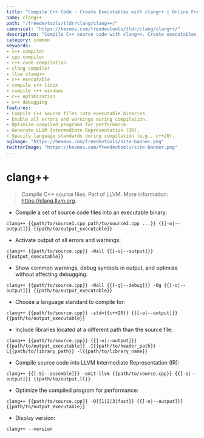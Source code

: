 ```yaml
---
title: "Compile C++ Code - Create Executables with clang++ | Online Free DevTools by Hexmos"
name: clang++
path: "/freedevtools/tldr/clang/clang++/"
canonical: "https://hexmos.com/freedevtools/tldr/clang/clang++/"
description: "Compile C++ source code with clang++. Create executables, optimize for performance and debug applications using this command line tool. Free online tool, no registration required."
category: common
keywords:
- c++ compiler
- cpp compiler
- c++ code compilation
- clang compiler
- llvm clang++
- c++ executable
- compile c++ linux
- compile c++ windows
- c++ optimization
- c++ debugging
features:
- Compile C++ source files into executable binaries.
- Enable all errors and warnings during compilation.
- Optimize compiled programs for performance.
- Generate LLVM Intermediate Representation (IR).
- Specify language standards during compilation (e.g., c++20).
ogImage: "https://hexmos.com/freedevtools/site-banner.png"
twitterImage: "https://hexmos.com/freedevtools/site-banner.png"
---
```


# clang++

> Compile C++ source files.
> Part of LLVM.
> More information: <https://clang.llvm.org>.

- Compile a set of source code files into an executable binary:

`clang++ {{path/to/source1.cpp path/to/source2.cpp ...}} {{[-o|--output]}} {{path/to/output_executable}}`

- Activate output of all errors and warnings:

`clang++ {{path/to/source.cpp}} -Wall {{[-o|--output]}} {{output_executable}}`

- Show common warnings, debug symbols in output, and optimize without affecting debugging:

`clang++ {{path/to/source.cpp}} -Wall {{[-g|--debug]}} -Og {{[-o|--output]}} {{path/to/output_executable}}`

- Choose a language standard to compile for:

`clang++ {{path/to/source.cpp}} -std={{c++20}} {{[-o|--output]}} {{path/to/output_executable}}`

- Include libraries located at a different path than the source file:

`clang++ {{path/to/source.cpp}} {{[-o|--output]}} {{path/to/output_executable}} -I{{path/to/header_path}} -L{{path/to/library_path}} -l{{path/to/library_name}}`

- Compile source code into LLVM Intermediate Representation (IR):

`clang++ {{[-S|--assemble]}} -emit-llvm {{path/to/source.cpp}} {{[-o|--output]}} {{path/to/output.ll}}`

- Optimize the compiled program for performance:

`clang++ {{path/to/source.cpp}} -O{{1|2|3|fast}} {{[-o|--output]}} {{path/to/output_executable}}`

- Display version:

`clang++ --version`
